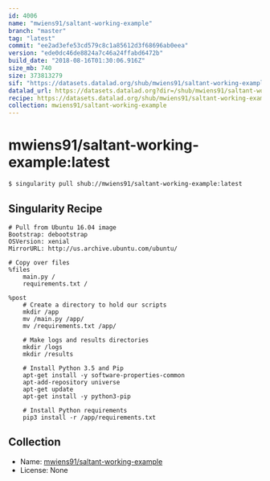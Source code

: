 ```yaml
---
id: 4006
name: "mwiens91/saltant-working-example"
branch: "master"
tag: "latest"
commit: "ee2ad3efe53cd579c8c1a85612d3f68696ab0eea"
version: "ede0dc46de8824a7c46a24ffabd6472b"
build_date: "2018-08-16T01:30:06.916Z"
size_mb: 740
size: 373813279
sif: "https://datasets.datalad.org/shub/mwiens91/saltant-working-example/latest/2018-08-16-ee2ad3ef-ede0dc46/ede0dc46de8824a7c46a24ffabd6472b.simg"
datalad_url: https://datasets.datalad.org?dir=/shub/mwiens91/saltant-working-example/latest/2018-08-16-ee2ad3ef-ede0dc46/
recipe: https://datasets.datalad.org/shub/mwiens91/saltant-working-example/latest/2018-08-16-ee2ad3ef-ede0dc46/Singularity
collection: mwiens91/saltant-working-example
---
```


# mwiens91/saltant-working-example:latest

```bash
$ singularity pull shub://mwiens91/saltant-working-example:latest
```

## Singularity Recipe

```singularity
# Pull from Ubuntu 16.04 image
Bootstrap: debootstrap
OSVersion: xenial
MirrorURL: http://us.archive.ubuntu.com/ubuntu/

# Copy over files
%files
    main.py /
    requirements.txt /

%post
    # Create a directory to hold our scripts
    mkdir /app
    mv /main.py /app/
    mv /requirements.txt /app/

    # Make logs and results directories
    mkdir /logs
    mkdir /results

    # Install Python 3.5 and Pip
    apt-get install -y software-properties-common
    apt-add-repository universe
    apt-get update
    apt-get install -y python3-pip

    # Install Python requirements
    pip3 install -r /app/requirements.txt
```

## Collection

 - Name: [mwiens91/saltant-working-example](https://github.com/mwiens91/saltant-working-example)
 - License: None

